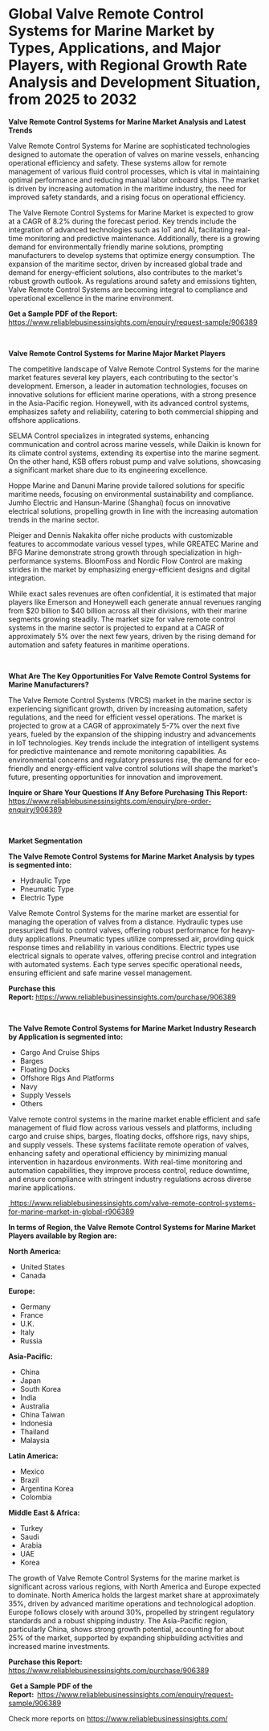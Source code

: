 <p><h1>Global Valve Remote Control Systems for Marine Market by Types, Applications, and Major Players, with Regional Growth Rate Analysis and Development Situation, from 2025 to 2032</h1></p><p><strong>Valve Remote Control Systems for Marine Market Analysis and Latest Trends</strong></p>
<p><p>Valve Remote Control Systems for Marine are sophisticated technologies designed to automate the operation of valves on marine vessels, enhancing operational efficiency and safety. These systems allow for remote management of various fluid control processes, which is vital in maintaining optimal performance and reducing manual labor onboard ships. The market is driven by increasing automation in the maritime industry, the need for improved safety standards, and a rising focus on operational efficiency.</p><p>The Valve Remote Control Systems for Marine Market is expected to grow at a CAGR of 8.2% during the forecast period. Key trends include the integration of advanced technologies such as IoT and AI, facilitating real-time monitoring and predictive maintenance. Additionally, there is a growing demand for environmentally friendly marine solutions, prompting manufacturers to develop systems that optimize energy consumption. The expansion of the maritime sector, driven by increased global trade and demand for energy-efficient solutions, also contributes to the market's robust growth outlook. As regulations around safety and emissions tighten, Valve Remote Control Systems are becoming integral to compliance and operational excellence in the marine environment.</p></p>
<p><strong>Get a Sample PDF of the Report:&nbsp;</strong> <a href="https://www.reliablebusinessinsights.com/enquiry/request-sample/906389?utm_campaign=2811&utm_medium=2&utm_source=Github&utm_content=ia&utm_term=21032025&utm_id=valve-remote-control-systems-for-marine">https://www.reliablebusinessinsights.com/enquiry/request-sample/906389</a></p>
<p>&nbsp;</p>
<p><strong>Valve Remote Control Systems for Marine Major Market Players</strong></p>
<p><p>The competitive landscape of Valve Remote Control Systems for the marine market features several key players, each contributing to the sector's development. Emerson, a leader in automation technologies, focuses on innovative solutions for efficient marine operations, with a strong presence in the Asia-Pacific region. Honeywell, with its advanced control systems, emphasizes safety and reliability, catering to both commercial shipping and offshore applications.</p><p>SELMA Control specializes in integrated systems, enhancing communication and control across marine vessels, while Daikin is known for its climate control systems, extending its expertise into the marine segment. On the other hand, KSB offers robust pump and valve solutions, showcasing a significant market share due to its engineering excellence.</p><p>Hoppe Marine and Danuni Marine provide tailored solutions for specific maritime needs, focusing on environmental sustainability and compliance. Jumho Electric and Hansun-Marine (Shanghai) focus on innovative electrical solutions, propelling growth in line with the increasing automation trends in the marine sector.</p><p>Pleiger and Dennis Nakakita offer niche products with customizable features to accommodate various vessel types, while GREATEC Marine and BFG Marine demonstrate strong growth through specialization in high-performance systems. BloomFoss and Nordic Flow Control are making strides in the market by emphasizing energy-efficient designs and digital integration.</p><p>While exact sales revenues are often confidential, it is estimated that major players like Emerson and Honeywell each generate annual revenues ranging from $20 billion to $40 billion across all their divisions, with their marine segments growing steadily. The market size for valve remote control systems in the marine sector is projected to expand at a CAGR of approximately 5% over the next few years, driven by the rising demand for automation and safety features in maritime operations.</p></p>
<p>&nbsp;</p>
<p><strong>What Are The Key Opportunities For Valve Remote Control Systems for Marine Manufacturers?</strong></p>
<p><p>The Valve Remote Control Systems (VRCS) market in the marine sector is experiencing significant growth, driven by increasing automation, safety regulations, and the need for efficient vessel operations. The market is projected to grow at a CAGR of approximately 5-7% over the next five years, fueled by the expansion of the shipping industry and advancements in IoT technologies. Key trends include the integration of intelligent systems for predictive maintenance and remote monitoring capabilities. As environmental concerns and regulatory pressures rise, the demand for eco-friendly and energy-efficient valve control solutions will shape the market's future, presenting opportunities for innovation and improvement.</p></p>
<p><strong>Inquire or Share Your Questions If Any Before Purchasing This Report:</strong> <a href="https://www.reliablebusinessinsights.com/enquiry/pre-order-enquiry/906389?utm_campaign=2811&utm_medium=2&utm_source=Github&utm_content=ia&utm_term=21032025&utm_id=valve-remote-control-systems-for-marine">https://www.reliablebusinessinsights.com/enquiry/pre-order-enquiry/906389</a></p>
<p>&nbsp;</p>
<p><strong>Market Segmentation</strong></p>
<p><strong>The Valve Remote Control Systems for Marine Market Analysis by types is segmented into:</strong></p>
<p><ul><li>Hydraulic Type</li><li>Pneumatic Type</li><li>Electric Type</li></ul></p>
<p><p>Valve Remote Control Systems for the marine market are essential for managing the operation of valves from a distance. Hydraulic types use pressurized fluid to control valves, offering robust performance for heavy-duty applications. Pneumatic types utilize compressed air, providing quick response times and reliability in various conditions. Electric types use electrical signals to operate valves, offering precise control and integration with automated systems. Each type serves specific operational needs, ensuring efficient and safe marine vessel management.</p></p>
<p><strong>Purchase this Report:&nbsp;</strong><a href="https://www.reliablebusinessinsights.com/purchase/906389?utm_campaign=2811&utm_medium=2&utm_source=Github&utm_content=ia&utm_term=21032025&utm_id=valve-remote-control-systems-for-marine">https://www.reliablebusinessinsights.com/purchase/906389</a></p>
<p>&nbsp;</p>
<p><strong>The Valve Remote Control Systems for Marine Market Industry Research by Application is segmented into:</strong></p>
<p><ul><li>Cargo And Cruise Ships</li><li>Barges</li><li>Floating Docks</li><li>Offshore Rigs And Platforms</li><li>Navy</li><li>Supply Vessels</li><li>Others</li></ul></p>
<p><p>Valve remote control systems in the marine market enable efficient and safe management of fluid flow across various vessels and platforms, including cargo and cruise ships, barges, floating docks, offshore rigs, navy ships, and supply vessels. These systems facilitate remote operation of valves, enhancing safety and operational efficiency by minimizing manual intervention in hazardous environments. With real-time monitoring and automation capabilities, they improve process control, reduce downtime, and ensure compliance with stringent industry regulations across diverse marine applications.</p></p>
<p><a href="https://www.reliablebusinessinsights.com/valve-remote-control-systems-for-marine-market-in-global-r906389?utm_campaign=2811&utm_medium=2&utm_source=Github&utm_content=ia&utm_term=21032025&utm_id=valve-remote-control-systems-for-marine">&nbsp;https://www.reliablebusinessinsights.com/valve-remote-control-systems-for-marine-market-in-global-r906389</a></p>
<p><strong>In terms of Region, the Valve Remote Control Systems for Marine Market Players available by Region are:</strong></p>
<p>
    <p> <strong> North America: </strong>
        <ul>
            <li>United States</li>
            <li>Canada</li>
        </ul>
        </p> 
    <p> <strong> Europe: </strong>
        <ul>
            <li>Germany</li>
            <li>France</li>
            <li>U.K.</li>
            <li>Italy</li>
            <li>Russia</li>
        </ul>
        </p> 
    <p> <strong> Asia-Pacific: </strong>
        <ul>
            <li>China</li>
            <li>Japan</li>
            <li>South Korea</li>
            <li>India</li>
            <li>Australia</li>
            <li>China Taiwan</li>
            <li>Indonesia</li>
            <li>Thailand</li>
            <li>Malaysia</li>
        </ul>
        </p> 
    <p> <strong> Latin America: </strong>
        <ul>
            <li>Mexico</li>
            <li>Brazil</li>
            <li>Argentina Korea</li>
            <li>Colombia</li>
        </ul>
        </p> 
    <p> <strong> Middle East & Africa: </strong>
        <ul>
            <li>Turkey</li>
            <li>Saudi</li>
            <li>Arabia</li>
            <li>UAE</li>
            <li>Korea</li>
        </ul>
    </p>
    </p>
<p><p>The growth of Valve Remote Control Systems for the marine market is significant across various regions, with North America and Europe expected to dominate. North America holds the largest market share at approximately 35%, driven by advanced maritime operations and technological adoption. Europe follows closely with around 30%, propelled by stringent regulatory standards and a robust shipping industry. The Asia-Pacific region, particularly China, shows strong growth potential, accounting for about 25% of the market, supported by expanding shipbuilding activities and increased marine investments.</p></p>
<p><strong>Purchase this Report: </strong><a href="https://www.reliablebusinessinsights.com/purchase/906389?utm_campaign=2811&utm_medium=2&utm_source=Github&utm_content=ia&utm_term=21032025&utm_id=valve-remote-control-systems-for-marine">https://www.reliablebusinessinsights.com/purchase/906389</a></p>
<p>&nbsp;<strong>Get a Sample PDF of the Report:&nbsp;&nbsp;</strong><a href="https://www.reliablebusinessinsights.com/enquiry/request-sample/906389?utm_campaign=2811&utm_medium=2&utm_source=Github&utm_content=ia&utm_term=21032025&utm_id=valve-remote-control-systems-for-marine">https://www.reliablebusinessinsights.com/enquiry/request-sample/906389</a></p>
<p><strong></strong></p>
<p>Check more reports on <a href="https://www.reliablebusinessinsights.com/?utm_campaign=2811&utm_medium=2&utm_source=Github&utm_content=ia&utm_term=21032025&utm_id=valve-remote-control-systems-for-marine">https://www.reliablebusinessinsights.com/</a></p>